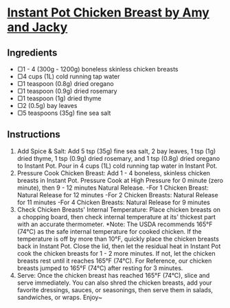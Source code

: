 # [Instant Pot Chicken Breast by Amy and Jacky](https://www.pressurecookrecipes.com/instant-pot-chicken-breast/)

## Ingredients
- ▢1 - 4 (300g - 1200g) boneless skinless chicken breasts
- ▢4 cups (1L) cold running tap water
- ▢1 teaspoon (0.8g) dried oregano
- ▢1 teaspoon (0.9g) dried rosemary
- ▢1 teaspoon (1g) dried thyme
- ▢2 (0.5g) bay leaves
- ▢5 teaspoons (35g) fine sea salt

## Instructions
1. Add Spice & Salt: Add 5 tsp (35g) fine sea salt, 2 bay leaves, 1 tsp (1g) dried thyme, 1 tsp (0.9g) dried rosemary, and 1 tsp (0.8g) dried oregano to Instant Pot. Pour in 4 cups (1L) cold running tap water in Instant Pot.
2. Pressure Cook Chicken Breast: Add 1 - 4 boneless, skinless chicken breasts in Instant Pot. Pressure Cook at High Pressure for 0 minute (zero minute), then 9 - 12 minutes Natural Release.
-For 1 Chicken Breast: Natural Release for 12 minutes
-For 2 Chicken Breasts: Natural Release for 11 minutes
-For 4 Chicken Breasts: Natural Release for 9 minutes
3. Check Chicken Breasts' Internal Temperature: Place chicken breasts on a chopping board, then check internal temperature at its' thickest part with an accurate thermometer. 
    *Note: The USDA recommends 165°F (74°C) as the safe internal temperature for cooked chicken. If the temperature is off by more than 10°F, quickly place the chicken breasts back in Instant Pot. Close the lid, then let the residual heat in Instant Pot cook the chicken breasts for 1 - 2 more minutes. If not, let the chicken breasts rest until it reaches 165°F (74°C). For Reference, our chicken breasts jumped to 165°F (74°C) after resting for 3 minutes.
4. Serve: Once the chicken breast has reached 165°F (74°C), slice and serve immediately. You can also shred the chicken breasts, add your favorite dressings, sauces, or seasonings, then serve them in salads, sandwiches, or wraps. Enjoy~

